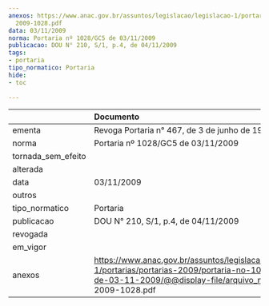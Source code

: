 ```yaml
---
anexos: https://www.anac.gov.br/assuntos/legislacao/legislacao-1/portarias/portarias-2009/portaria-no-1028-gc5-de-03-11-2009/@@display-file/arquivo_norma/PGC5
  2009-1028.pdf
data: 03/11/2009
norma: Portaria nº 1028/GC5 de 03/11/2009
publicacao: DOU N° 210, S/1, p.4, de 04/11/2009
tags:
- portaria
tipo_normatico: Portaria
hide: 
- toc 
 
---
```


|                    | Documento                                                                                                                                                            |
|:-------------------|:---------------------------------------------------------------------------------------------------------------------------------------------------------------------|
| ementa             | Revoga Portaria n° 467, de 3 de junho de 1993.                                                                                                                       |
| norma              | Portaria nº 1028/GC5 de 03/11/2009                                                                                                                                   |
| tornada_sem_efeito |                                                                                                                                                                      |
| alterada           |                                                                                                                                                                      |
| data               | 03/11/2009                                                                                                                                                           |
| outros             |                                                                                                                                                                      |
| tipo_normatico     | Portaria                                                                                                                                                             |
| publicacao         | DOU N° 210, S/1, p.4, de 04/11/2009                                                                                                                                  |
| revogada           |                                                                                                                                                                      |
| em_vigor           |                                                                                                                                                                      |
| anexos             | https://www.anac.gov.br/assuntos/legislacao/legislacao-1/portarias/portarias-2009/portaria-no-1028-gc5-de-03-11-2009/@@display-file/arquivo_norma/PGC5 2009-1028.pdf |